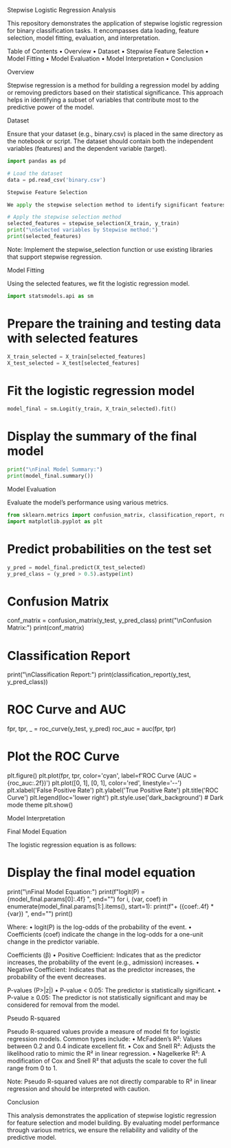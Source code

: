 

Stepwise Logistic Regression Analysis

This repository demonstrates the application of stepwise logistic regression for binary classification tasks. It encompasses data loading, feature selection, model fitting, evaluation, and interpretation.

Table of Contents
	•	Overview
	•	Dataset
	•	Stepwise Feature Selection
	•	Model Fitting
	•	Model Evaluation
	•	Model Interpretation
	•	Conclusion

Overview

Stepwise regression is a method for building a regression model by adding or removing predictors based on their statistical significance. This approach helps in identifying a subset of variables that contribute most to the predictive power of the model.

Dataset

Ensure that your dataset (e.g., binary.csv) is placed in the same directory as the notebook or script. The dataset should contain both the independent variables (features) and the dependent variable (target).


```python
import pandas as pd

# Load the dataset
data = pd.read_csv('binary.csv')

Stepwise Feature Selection

We apply the stepwise selection method to identify significant features for the logistic regression model.

# Apply the stepwise selection method
selected_features = stepwise_selection(X_train, y_train)
print("\nSelected variables by Stepwise method:")
print(selected_features)
```

Note: Implement the stepwise_selection function or use existing libraries that support stepwise regression.

Model Fitting

Using the selected features, we fit the logistic regression model.

```python
import statsmodels.api as sm
```

# Prepare the training and testing data with selected features

```python
X_train_selected = X_train[selected_features]
X_test_selected = X_test[selected_features]
```

# Fit the logistic regression model

```python
model_final = sm.Logit(y_train, X_train_selected).fit()
```

# Display the summary of the final model

```python
print("\nFinal Model Summary:")
print(model_final.summary())
```

Model Evaluation

Evaluate the model’s performance using various metrics.

```python
from sklearn.metrics import confusion_matrix, classification_report, roc_curve, auc
import matplotlib.pyplot as plt
```

# Predict probabilities on the test set

```python
y_pred = model_final.predict(X_test_selected)
y_pred_class = (y_pred > 0.5).astype(int)
```


# Confusion Matrix
conf_matrix = confusion_matrix(y_test, y_pred_class)
print("\nConfusion Matrix:")
print(conf_matrix)

# Classification Report
print("\nClassification Report:")
print(classification_report(y_test, y_pred_class))

# ROC Curve and AUC
fpr, tpr, _ = roc_curve(y_test, y_pred)
roc_auc = auc(fpr, tpr)

# Plot the ROC Curve
plt.figure()
plt.plot(fpr, tpr, color='cyan', label=f'ROC Curve (AUC = {roc_auc:.2f})')
plt.plot([0, 1], [0, 1], color='red', linestyle='--')
plt.xlabel('False Positive Rate')
plt.ylabel('True Positive Rate')
plt.title('ROC Curve')
plt.legend(loc='lower right')
plt.style.use('dark_background')  # Dark mode theme
plt.show()

Model Interpretation

Final Model Equation

The logistic regression equation is as follows:

# Display the final model equation
print("\nFinal Model Equation:")
print(f"logit(P) = {model_final.params[0]:.4f} ", end="")
for i, (var, coef) in enumerate(model_final.params[1:].items(), start=1):
    print(f"+ ({coef:.4f} * {var}) ", end="")
print()

Where:
	•	logit(P) is the log-odds of the probability of the event.
	•	Coefficients (coef) indicate the change in the log-odds for a one-unit change in the predictor variable.

Coefficients (β)
	•	Positive Coefficient: Indicates that as the predictor increases, the probability of the event (e.g., admission) increases.
	•	Negative Coefficient: Indicates that as the predictor increases, the probability of the event decreases.

P-values (P>|z|)
	•	P-value < 0.05: The predictor is statistically significant.
	•	P-value ≥ 0.05: The predictor is not statistically significant and may be considered for removal from the model.

Pseudo R-squared

Pseudo R-squared values provide a measure of model fit for logistic regression models. Common types include:
	•	McFadden’s R²: Values between 0.2 and 0.4 indicate excellent fit.
	•	Cox and Snell R²: Adjusts the likelihood ratio to mimic the R² in linear regression.
	•	Nagelkerke R²: A modification of Cox and Snell R² that adjusts the scale to cover the full range from 0 to 1.

Note: Pseudo R-squared values are not directly comparable to R² in linear regression and should be interpreted with caution.

Conclusion

This analysis demonstrates the application of stepwise logistic regression for feature selection and model building. By evaluating model performance through various metrics, we ensure the reliability and validity of the predictive model.

